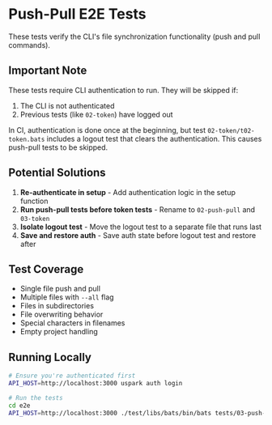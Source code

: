 # Push-Pull E2E Tests

These tests verify the CLI's file synchronization functionality (push and pull commands).

## Important Note

These tests require CLI authentication to run. They will be skipped if:
1. The CLI is not authenticated
2. Previous tests (like `02-token`) have logged out

In CI, authentication is done once at the beginning, but test `02-token/t02-token.bats`
includes a logout test that clears the authentication. This causes push-pull tests to be skipped.

## Potential Solutions

1. **Re-authenticate in setup** - Add authentication logic in the setup function
2. **Run push-pull tests before token tests** - Rename to `02-push-pull` and `03-token`
3. **Isolate logout test** - Move the logout test to a separate file that runs last
4. **Save and restore auth** - Save auth state before logout test and restore after

## Test Coverage

- Single file push and pull
- Multiple files with `--all` flag
- Files in subdirectories
- File overwriting behavior
- Special characters in filenames
- Empty project handling

## Running Locally

```bash
# Ensure you're authenticated first
API_HOST=http://localhost:3000 uspark auth login

# Run the tests
cd e2e
API_HOST=http://localhost:3000 ./test/libs/bats/bin/bats tests/03-push-pull/*.bats
```